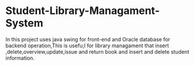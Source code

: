 # Student-Library-Managament-System
In this project uses java swing for front-end and  Oracle database for backend operation,This is usefu;l for library managament that insert ,delete,overview,update,issue and return book and insert and delete student   information.
